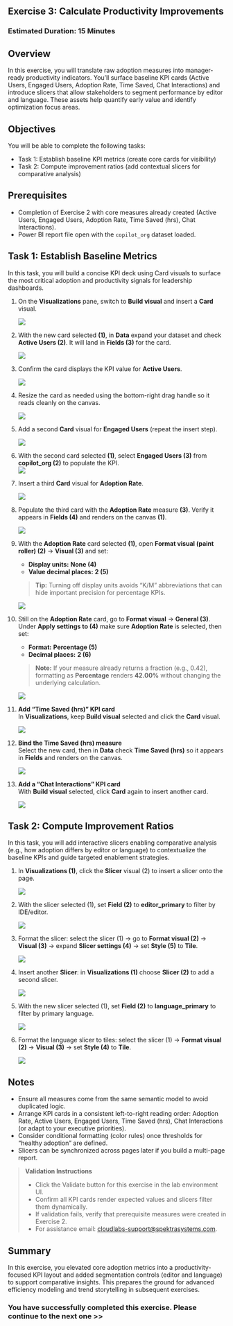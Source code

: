 ## Exercise 3: Calculate Productivity Improvements

### Estimated Duration: 15 Minutes

## Overview

In this exercise, you will translate raw adoption measures into manager-ready productivity indicators. You’ll surface baseline KPI cards (Active Users, Engaged Users, Adoption Rate, Time Saved, Chat Interactions) and introduce slicers that allow stakeholders to segment performance by editor and language. These assets help quantify early value and identify optimization focus areas.

## Objectives

You will be able to complete the following tasks:

- Task 1: Establish baseline KPI metrics (create core cards for visibility)
- Task 2: Compute improvement ratios (add contextual slicers for comparative analysis)

## Prerequisites

- Completion of Exercise 2 with core measures already created (Active Users, Engaged Users, Adoption Rate, Time Saved (hrs), Chat Interactions).
- Power BI report file open with the `copilot_org` dataset loaded.

## Task 1: Establish Baseline Metrics

In this task, you will build a concise KPI deck using Card visuals to surface the most critical adoption and productivity signals for leadership dashboards.

1. On the **Visualizations** pane, switch to **Build visual** and insert a **Card** visual. 

   ![](../media/git_co_man-e1-g40.png)

1. With the new card selected **(1)**, in **Data** expand your dataset and check **Active Users (2)**. It will land in **Fields (3)** for the card.  

   ![](../media/git_co_man-e1-g41.png)

1. Confirm the card displays the KPI value for **Active Users**.  

   ![](../media/git_co_man-e1-g42.png)

1. Resize the card as needed using the bottom-right drag handle so it reads cleanly on the canvas.  

   ![](../media/git_co_man-e1-g43.png)

1. Add a second **Card** visual for **Engaged Users** (repeat the insert step).

   ![](../media/git_co_man-e1-g44.png)

1. With the second card selected **(1)**, select **Engaged Users (3)** from **copilot_org (2)** to populate the KPI.  
   ![](../media/git_co_man-e1-g45.png)

1. Insert a third **Card** visual for **Adoption Rate**. 

   ![](../media/git_co_man-e1-g46.png)

1. Populate the third card with the **Adoption Rate** measure **(3)**. Verify it appears in **Fields (4)** and renders on the canvas **(1)**.  

   ![](../media/git_co_man-e1-g47.png)

1. With the **Adoption Rate** card selected **(1)**, open **Format visual (paint roller) (2)** → **Visual (3)** and set:  
   - **Display units:** **None (4)**  
   - **Value decimal places:** **2 (5)**  
   > **Tip:** Turning off display units avoids “K/M” abbreviations that can hide important precision for percentage KPIs.  
   
   ![](../media/git_co_man-e1-g48.png)

1. Still on the **Adoption Rate** card, go to **Format visual** → **General (3)**. Under **Apply settings to (4)** make sure **Adoption Rate** is selected, then set:  
    - **Format:** **Percentage (5)**  
    - **Decimal places:** **2 (6)**  
    > **Note:** If your measure already returns a fraction (e.g., 0.42), formatting as **Percentage** renders **42.00%** without changing the underlying calculation.
    
    ![](../media/git_co_man-e1-g49.png)

1. **Add “Time Saved (hrs)” KPI card**  
    In **Visualizations**, keep **Build visual** selected and click the **Card** visual.  
    
    ![](../media/git_co_man-e1-g50.png)

1. **Bind the Time Saved (hrs) measure**  
    Select the new card, then in **Data** check **Time Saved (hrs)** so it appears in **Fields** and renders on the canvas.  
    
    ![](../media/git_co_man-e1-g51.png)

1. **Add a “Chat Interactions” KPI card**  
    With **Build visual** selected, click **Card** again to insert another card.  
    
    ![](../media/git_co_man-e1-g52.png)

## Task 2: Compute Improvement Ratios

In this task, you will add interactive slicers enabling comparative analysis (e.g., how adoption differs by editor or language) to contextualize the baseline KPIs and guide targeted enablement strategies.

1. In **Visualizations (1)**, click the **Slicer** visual (2) to insert a slicer onto the page.

   ![](../media/git_co_man-e1-g60.png)

1. With the slicer selected (1), set **Field (2)** to **editor_primary** to filter by IDE/editor.

   ![](../media/git_co_man-e1-g61.png)

1. Format the slicer: select the slicer (1) → go to **Format visual (2)** → **Visual (3)** → expand **Slicer settings (4)** → set **Style (5)** to **Tile**.

   ![](../media/git_co_man-e1-g62.png)

1. Insert another **Slicer**: in **Visualizations (1)** choose **Slicer (2)** to add a second slicer.

   ![](../media/git_co_man-e1-g63.png)

1. With the new slicer selected (1), set **Field (2)** to **language_primary** to filter by primary language.

   ![](../media/git_co_man-e1-g64.png)

1. Format the language slicer to tiles: select the slicer (1) → **Format visual (2)** → **Visual (3)** → set **Style (4)** to **Tile**.

   ![](../media/git_co_man-e1-g65.png)

## Notes

- Ensure all measures come from the same semantic model to avoid duplicated logic.
- Arrange KPI cards in a consistent left-to-right reading order: Adoption Rate, Active Users, Engaged Users, Time Saved (hrs), Chat Interactions (or adapt to your executive priorities).
- Consider conditional formatting (color rules) once thresholds for “healthy adoption” are defined.
- Slicers can be synchronized across pages later if you build a multi-page report.

<validation step="ex3-validate-productivity" />

> **Validation Instructions**
> - Click the Validate button for this exercise in the lab environment UI.
> - Confirm all KPI cards render expected values and slicers filter them dynamically.
> - If validation fails, verify that prerequisite measures were created in Exercise 2.
> - For assistance email: cloudlabs-support@spektrasystems.com.

## Summary

In this exercise, you elevated core adoption metrics into a productivity-focused KPI layout and added segmentation controls (editor and language) to support comparative insights. This prepares the ground for advanced efficiency modeling and trend storytelling in subsequent exercises.

### You have successfully completed this exercise. Please continue to the next one >>
